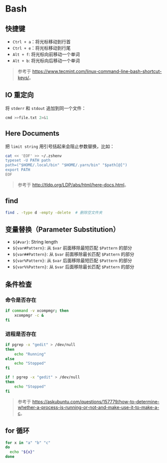 # Bash

## 快捷键

- `Ctrl + a`：将光标移动到行首
- `Ctrl + e`：将光标移动到行尾
- `Alt + f`: 将光标向前移动一个单词
- `Alt + b`: 将光标向后移动一个单词

> 参考于 <https://www.tecmint.com/linux-command-line-bash-shortcut-keys/>。

## IO 重定向

将 `stderr` 和 `stdout` 追加到同一个文件：

```sh
cmd >>file.txt 2>&1
```

## Here Documents

把 `limit string` 用引号括起来会阻止参数替换，比如：

```sh
cat << 'EOF' >> ~/.zshenv
typeset -U PATH path
path=("$HOME/.local/bin" "$HOME/.yarn/bin" "$path[@]")
export PATH
EOF
```

> 参考于 <http://tldp.org/LDP/abs/html/here-docs.html>。

## find

```sh
find . -type d -empty -delete  # 删除空文件夹
```

## 变量替换（Parameter Substitution）

- `${#var}`: String length
- `${var#Pattern}`: 从 `$var` 前面移除最短匹配 `$Pattern` 的部分
- `${var##Pattern}`: 从 `$var` 前面移除最长匹配 `$Pattern` 的部分
- `${var%Pattern}`: 从 `$var` 后面移除最短匹配 `$Pattern` 的部分
- `${var%%Pattern}`: 从 `$var` 后面移除最长匹配 `$Pattern` 的部分

## 条件检查

### 命令是否存在

```sh
if command -v xcompmgr; then
    xcompmgr -c &
fi
```

### 进程是否存在

```sh
if pgrep -x "gedit" > /dev/null
then
    echo "Running"
else
    echo "Stopped"
fi

if ! pgrep -x "gedit" > /dev/null
then
    echo "Stopped"
fi
```

> 参考于 <https://askubuntu.com/questions/157779/how-to-determine-whether-a-process-is-running-or-not-and-make-use-it-to-make-a-c>。

## for 循环

```sh
for x in "a" "b" "c"
do
  echo "${x}"
done
```
